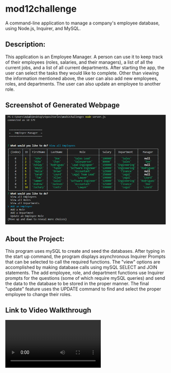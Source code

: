 # mod12challenge
A command-line application to manage a company's employee database, using Node.js, Inquirer, and MySQL.

## Description: 
This application is an Employee Manager. A person can use it to keep track of their employees (roles, salaries, and their managers), a list of all the current jobs, and a list of all current departments. After starting the app, the user can select the tasks they would like to complete. Other than viewing the information mentioned above, the user can also add new employees, roles, and departments. The user can also update an employee to another role.

## Screenshot of Generated Webpage
![Sreenshot of Webpage](./assets/screenshot_of_page.png)

## About the Project:
This program uses mySQL to create and seed the databases. After typing in the start up command, the program displays asynchronous Inquirer Prompts that can be selected to call the required functions. The "view" options are accomplished by making database calls using mySQL SELECT and JOIN statements. The add employee, role, and department functions use Inquirer prompts for the questions (some of which require mySQL queries) and send the data to the database to be stored in the proper manner. The final "update" feature uses the UPDATE command to find and select the proper employee to change their roles. 

## Link to Video Walkthrough
![Link to Assets Folder in Repository- Make sure to download the video!](https://github.com/adamkeyser45/mod12challenge/blob/master/assets/Employee_Manager_Video_Walkthrough.webm)
